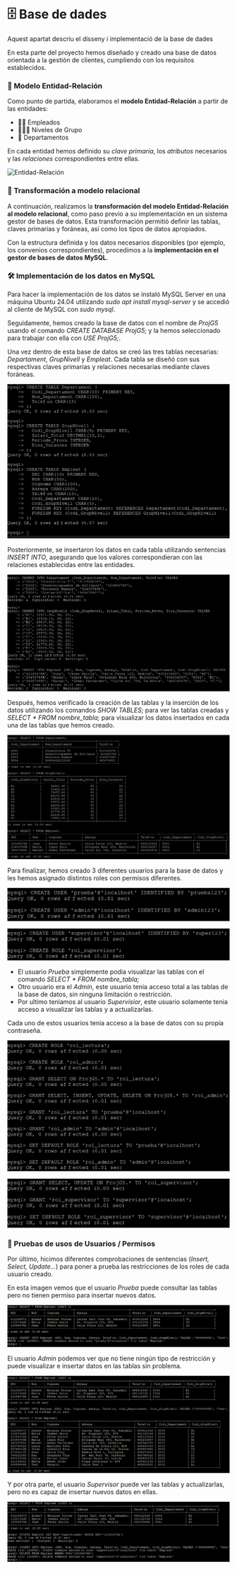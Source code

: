 # 🗄️ Base de dades

Aquest apartat descriu el disseny i implementació de la base de dades

En esta parte del proyecto hemos diseñado y creado una base de datos orientada a la gestión de clientes, cumpliendo con los requisitos establecidos.

### 🧩 Modelo Entidad-Relación

Como punto de partida, elaboramos el **modelo Entidad-Relación** a partir de las entidades:

- 👨‍💼 Empleados  
- 🧑‍🤝‍🧑 Niveles de Grupo  
- 🏢 Departamentos  

En cada entidad hemos definido su *clave primaria*, los *atributos* necesarios y las *relaciones* correspondientes entre ellas.

![Entidad-Relación](Entidad-Relación.png)

### 🔄 Transformación a modelo relacional

A continuación, realizamos la **transformación del modelo Entidad-Relación al modelo relacional**, como paso previo a su implementación en un sistema gestor de bases de datos. Esta transformación permitió definir las tablas, claves primarias y foráneas, así como los tipos de datos apropiados.

Con la estructura definida y los datos necesarios disponibles (por ejemplo, los convenios correspondientes), procedimos a la **implementación en el gestor de bases de datos MySQL**.


### 🛠️ Implementación de los datos en MySQL 

Para hacer la implementación de los datos se instaló MySQL Server en una máquina Ubuntu 24.04 utilizando _sudo apt install mysql-server_ y se accedió al cliente de MySQL con _sudo mysql_.

Seguidamente, hemos creado la base de datos con el nombre de _ProjG5_ usando el comando _CREATE DATABASE ProjG5;_ y la hemos seleccionado para trabajar con ella con _USE ProjG5;_.

Una vez dentro de esta base de datos se creó las tres tablas necesarias: _Departament_, _GrupNivell_ y _Empleat_. Cada tabla se diseñó con sus respectivas claves primarias y relaciones necesarias mediante claves foráneas.


![CreaciónDeTablas](CreaTables.png)


Posteriormente, se insertaron los datos en cada tabla utilizando sentencias _INSERT INTO_, asegurando que los valores correspondieran con las relaciones establecidas entre las entidades.


![InserciónDeDatos](InsertTables.png)


Después, hemos verificado la creación de las tablas y la inserción de los datos utilizando los comandos _SHOW TABLES;_ para ver las tablas creadas y _SELECT * FROM nombre_tabla;_ para visualizar los datos insertados en cada una de las tablas que hemos creado.


![VisualizaciónDeTablas](SelectTables.png)


Para finalizar, hemos creado 3 diferentes usuarios para la base de datos y les hemos asignado distintos roles con permisos diferentes.

![CreaUSer1](CreateUsers1.png)

![CreaUser2](CreateUsers2.png)

- El usuario *Prueba* simplemente podia visualizar las tablas con el comando _SELECT * FROM nombre_tabla;_
- Otro usuario era el *Admin*, este usuario tenia acceso total a las tablas de la base de datos, sin ninguna limitación o restricción.
- Por ultimo teniamos al usuario *Supervisior*, este usuario solamente tenia acceso a visualizar las tablas y a actualizarlas.

Cada uno de estos usuarios tenia acceso a la base de datos con su propia contraseña.

![CreaRol1](CreateRoles1.png)

![CreaRol2](CreateRoles2.png)

### 🧪 Pruebas de usos de Usuarios / Permisos

Por último, hicimos diferentes comprobaciones de sentencias (*Insert, Select, Update...*) para poner a prueba las restricciones de los roles de cada usuario creado.

En esta imagen vemos que el usuario *Prueba* puede consultar las tablas pero no tienen permiso para insertar nuevos datos.

![PruebaUsu](UsuPrueba.png)

El usuario *Admin* podemos ver que no tiene ningún tipo de restricción y puede visualizar e insertar datos en las tablas sin problema.

![AdminUsu](UsuAdmin.png)

Y por otra parte, el usuario *Supervisor* puede ver las tablas y actualizarlas, pero no es capaz de insertar nuevos datos en ellas.

![SuperUsu](UsuSuper.png)
